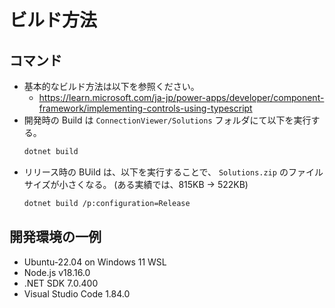 # ビルド方法

## コマンド

- 基本的なビルド方法は以下を参照ください。
  - <https://learn.microsoft.com/ja-jp/power-apps/developer/component-framework/implementing-controls-using-typescript>
- 開発時の Build は `ConnectionViewer/Solutions` フォルダにて以下を実行する。
  ```bash
  dotnet build
  ```
- リリース時の BUild は、以下を実行することで、 `Solutions.zip` のファイルサイズが小さくなる。 (ある実績では、815KB -> 522KB)
  ```bash
  dotnet build /p:configuration=Release
  ```

## 開発環境の一例

- Ubuntu-22.04 on Windows 11 WSL
- Node.js v18.16.0
- .NET SDK 7.0.400
- Visual Studio Code 1.84.0
